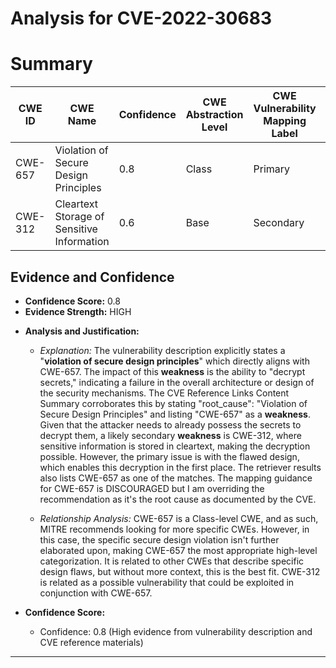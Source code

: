 # Analysis for CVE-2022-30683

# Summary
| CWE ID | CWE Name | Confidence | CWE Abstraction Level | CWE Vulnerability Mapping Label | CWE-Vulnerability Mapping Notes |
|---|---|---|---|---|---|
| CWE-657 | Violation of Secure Design Principles | 0.8 | Class | Primary | Allowed-with-Review |
| CWE-312 | Cleartext Storage of Sensitive Information | 0.6 | Base | Secondary | Allowed |

## Evidence and Confidence

*   **Confidence Score:** 0.8
*   **Evidence Strength:** HIGH

- **Analysis and Justification:**  
  - *Explanation:* The vulnerability description explicitly states a "**violation of secure design principles**" which directly aligns with CWE-657. The impact of this **weakness** is the ability to "decrypt secrets," indicating a failure in the overall architecture or design of the security mechanisms. The CVE Reference Links Content Summary corroborates this by stating "root_cause": "Violation of Secure Design Principles" and listing "CWE-657" as a **weakness**. Given that the attacker needs to already possess the secrets to decrypt them, a likely secondary **weakness** is CWE-312, where sensitive information is stored in cleartext, making the decryption possible. However, the primary issue is with the flawed design, which enables this decryption in the first place. The retriever results also lists CWE-657 as one of the matches. The mapping guidance for CWE-657 is DISCOURAGED but I am overriding the recommendation as it's the root cause as documented by the CVE.

  - *Relationship Analysis:* CWE-657 is a Class-level CWE, and as such, MITRE recommends looking for more specific CWEs. However, in this case, the specific secure design violation isn't further elaborated upon, making CWE-657 the most appropriate high-level categorization. It is related to other CWEs that describe specific design flaws, but without more context, this is the best fit. CWE-312 is related as a possible vulnerability that could be exploited in conjunction with CWE-657.

- **Confidence Score:**
  - Confidence: 0.8 (High evidence from vulnerability description and CVE reference materials)

---